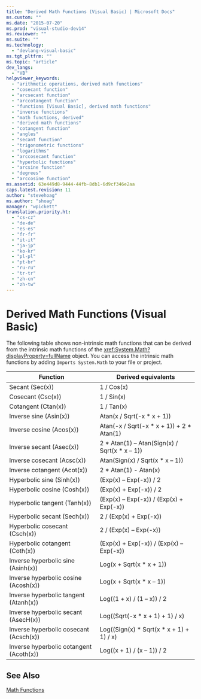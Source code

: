 ```yaml
---
title: "Derived Math Functions (Visual Basic) | Microsoft Docs"
ms.custom: ""
ms.date: "2015-07-20"
ms.prod: "visual-studio-dev14"
ms.reviewer: ""
ms.suite: ""
ms.technology: 
  - "devlang-visual-basic"
ms.tgt_pltfrm: ""
ms.topic: "article"
dev_langs: 
  - "VB"
helpviewer_keywords: 
  - "arithmetic operations, derived math functions"
  - "cosecant function"
  - "arcsecant function"
  - "arccotangent function"
  - "functions [Visual Basic], derived math functions"
  - "inverse functions"
  - "math functions, derived"
  - "derived math functions"
  - "cotangent function"
  - "angles"
  - "secant function"
  - "trigonometric functions"
  - "logarithms"
  - "arccosecant function"
  - "hyperbolic functions"
  - "arcsine function"
  - "degrees"
  - "arccosine function"
ms.assetid: 63e449d8-9444-44fb-8db1-6d9cf346e2aa
caps.latest.revision: 11
author: "stevehoag"
ms.author: "shoag"
manager: "wpickett"
translation.priority.ht: 
  - "cs-cz"
  - "de-de"
  - "es-es"
  - "fr-fr"
  - "it-it"
  - "ja-jp"
  - "ko-kr"
  - "pl-pl"
  - "pt-br"
  - "ru-ru"
  - "tr-tr"
  - "zh-cn"
  - "zh-tw"
---
```

# Derived Math Functions (Visual Basic)
The following table shows non-intrinsic math functions that can be derived from the intrinsic math functions of the <xref:System.Math?displayProperty=fullName> object. You can access the intrinsic math functions by adding `Imports System.Math` to your file or project.  
  
|Function|Derived equivalents|  
|--------------|-------------------------|  
|Secant (Sec(x))|1 / Cos(x)|  
|Cosecant (Csc(x))|1 / Sin(x)|  
|Cotangent (Ctan(x))|1 / Tan(x)|  
|Inverse sine (Asin(x))|Atan(x / Sqrt(-x * x + 1))|  
|Inverse cosine (Acos(x))|Atan(-x / Sqrt(-x * x + 1)) + 2 \* Atan(1)|  
|Inverse secant (Asec(x))|2 * Atan(1) – Atan(Sign(x) / Sqrt(x \* x – 1))|  
|Inverse cosecant (Acsc(x))|Atan(Sign(x) / Sqrt(x * x – 1))|  
|Inverse cotangent (Acot(x))|2 * Atan(1) - Atan(x)|  
|Hyperbolic sine (Sinh(x))|(Exp(x) – Exp(-x)) / 2|  
|Hyperbolic cosine (Cosh(x))|(Exp(x) + Exp(-x)) / 2|  
|Hyperbolic tangent (Tanh(x))|(Exp(x) – Exp(-x)) / (Exp(x) + Exp(-x))|  
|Hyperbolic secant (Sech(x))|2 / (Exp(x) + Exp(-x))|  
|Hyperbolic cosecant (Csch(x))|2 / (Exp(x) – Exp(-x))|  
|Hyperbolic cotangent (Coth(x))|(Exp(x) + Exp(-x)) / (Exp(x) – Exp(-x))|  
|Inverse hyperbolic sine (Asinh(x))|Log(x + Sqrt(x * x + 1))|  
|Inverse hyperbolic cosine (Acosh(x))|Log(x + Sqrt(x * x – 1))|  
|Inverse hyperbolic tangent (Atanh(x))|Log((1 + x) / (1 – x)) / 2|  
|Inverse hyperbolic secant (AsecH(x))|Log((Sqrt(-x * x + 1) + 1) / x)|  
|Inverse hyperbolic cosecant (Acsch(x))|Log((Sign(x) * Sqrt(x \* x + 1) + 1) / x)|  
|Inverse hyperbolic cotangent (Acoth(x))|Log((x + 1) / (x – 1)) / 2|  
  
## See Also  
 [Math Functions](../../../visual-basic/language-reference/functions/math-functions.md)
